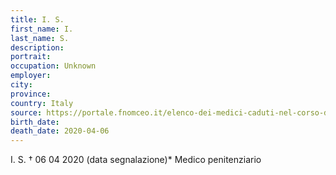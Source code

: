 ```yaml
---
title: I. S.
first_name: I.
last_name: S.
description: 
portrait: 
occupation: Unknown
employer: 
city: 
province: 
country: Italy
source: https://portale.fnomceo.it/elenco-dei-medici-caduti-nel-corso-dellepidemia-di-covid-19/
birth_date: 
death_date: 2020-04-06
---
```


I. S. † 06 04 2020 (data segnalazione)*
Medico penitenziario